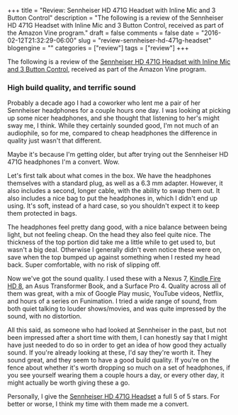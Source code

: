 +++
title = "Review: Sennheiser HD 471G Headset with Inline Mic and 3 Button Control"
description = "The following is a review of the Sennheiser HD 471G Headset with Inline Mic and 3 Button Control, received as part of the Amazon Vine program."
draft = false
comments = false
date = "2016-02-12T21:32:29-06:00"
slug = "review-sennheiser-hd-471g-headset"
blogengine = ""
categories = ["review"]
tags = ["review"]
+++

The following is a review of the [Sennheiser HD 471G Headset with Inline Mic and 3 Button Control][1], received as part of the Amazon Vine program.

### High build quality, and terrific sound

Probably a decade ago I had a coworker who lent me a pair of her Sennheiser headphones for a couple hours one day. I was looking at picking up some nicer headphones, and she thought that listening to her's might sway me, I think. While they certainly sounded good, I'm not much of an audiophile, so for me, compared to cheap headphones the difference in quality just wasn't that different.

Maybe it's because I'm getting older, but after trying out the Sennheiser HD 471G headphones I'm a convert. Wow.

Let's first talk about what comes in the box. We have the headphones themselves with a standard plug, as well as a 6.3 mm adapter. However, it also includes a second, longer cable, with the ability to swap them out. It also includes a nice bag to put the headphones in, which I didn't end up using. It's soft, instead of a hard case, so you shouldn't expect it to keep them protected in bags.

The headphones feel pretty dang good, with a nice balance between being light, but not feeling cheap. On the head they also feel quite nice. The thickness of the top portion did take me a little while to get used to, but wasn't a big deal. Otherwise I generally didn't even notice these were on, save when the top bumped up against something when I rested my head back. Super comfortable, with no risk of slipping off.

Now we've got the sound quality. I used these with a Nexus 7, [Kindle Fire HD 8][2], an Asus Transformer Book, and a Surface Pro 4. Quality across all of them was great, with a mix of Google Play music, YouTube videos, Netflix, and hours of a series on Funimation. I tried a wide range of sound, from both quiet talking to louder shows/movies, and was quite impressed by the sound, with no distortion.

All this said, as someone who had looked at Sennheiser in the past, but not been impressed after a short time with them, I can honestly say that I might have just needed to do so in order to get an idea of how good they actually sound. If you're already looking at these, I'd say they're worth it. They sound great, and they seem to have a good build quality. If you're on the fence about whether it's worth dropping so much on a set of headphones, if you see yourself wearing them a couple hours a day, or every other day, it might actually be worth giving these a go.

Personally, I give the [Sennheiser HD 471G Headset][1] a full 5 of 5 stars. For better or worse, I think my time with them made me a convert.

[1]: http://amzn.to/1QcXE7G
[2]: http://amzn.to/1TY1Fmi
